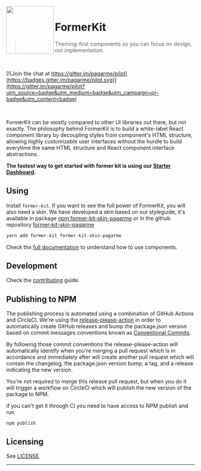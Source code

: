 <img src="https://avatars1.githubusercontent.com/u/3846050?v=4&s=127" width="127px" height="127px" align="left"/>

# FormerKit

> Theming-first components so you can focus on design, not implementation.

<br>

[![Join the chat at https://gitter.im/pagarme/pilot](https://badges.gitter.im/pagarme/pilot.svg)](https://gitter.im/pagarme/pilot?utm_source=badge&utm_medium=badge&utm_campaign=pr-badge&utm_content=badge)

<br>

FormerKit can be mostly compared to other UI libraries out there, but not
exactly. The philosophy behind FormerKit is to build a white-label React
component library by decoupling styles from component's HTML structure,
allowing highly customizable user interfaces without the hurdle to build
everytime the same HTML structure and React component interface
abstractions.

**The fastest way to get started with former kit is using our [Starter Dashboard](https://github.com/pagarme/react-scripts-former-kit-dashboard).**

## Using

Install `former-kit`. If you want to see the full power of FormerKit, you
will also need a skin. We have developed a skin based on our styleguide,
it's available in package
[npm former-kit-skin-pagarme](https://www.npmjs.com/package/former-kit-skin-pagarme)
or in the github repository
[former-kit-skin-pagarme](https://github.com/pagarme/former-kit-skin-pagarme)

```sh
yarn add former-kit former-kit-skin-pagarme
```

Check the [full documentation][docs] to understand how to use components.

## Development

Check the [contributing][contributing] guide.

## Publishing to NPM

The publishing process is automated using a combination of GitHub Actions and CircleCI. We're using the [release-please-action](https://github.com/GoogleCloudPlatform/release-please-action) in order to automatically create GitHub releases and bump the package.json version based on commit messages conventions known as [Conventional Commits](https://www.conventionalcommits.org/).

By following those commit conventions the release-please-action will automatically identify when you're merging a pull request which is in accordance and immediately after will create another pull request which will contain the changelog, the package.json version bump, a tag, and a release indicating the new version.

You're not required to merge this release pull request, but when you do it will trigger a workflow on CircleCI which will publish the new version of the package to NPM.

if you can't get it through CI you need to have access to NPM publish and run
```
npm publish
```


## Licensing

See [LICENSE](LICENSE.md).

-----

[docs]: http://pagarme.github.io/former-kit
[contributing]: CONTRIBUTING.md

